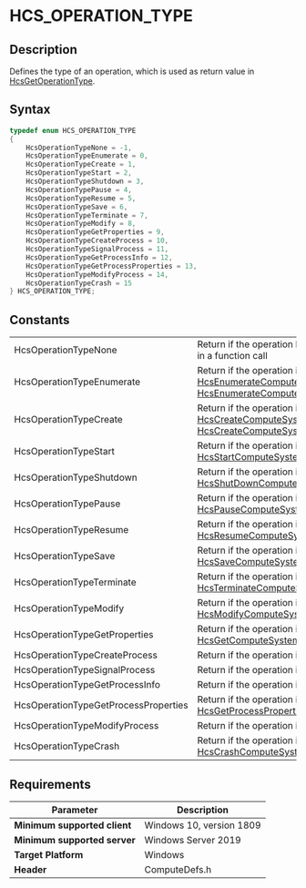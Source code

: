 # HCS_OPERATION_TYPE

## Description

Defines the type of an operation, which is used as return value in [HcsGetOperationType](./HcsGetOperationType.md).

## Syntax

```cpp
typedef enum HCS_OPERATION_TYPE
{
    HcsOperationTypeNone = -1,
    HcsOperationTypeEnumerate = 0,
    HcsOperationTypeCreate = 1,
    HcsOperationTypeStart = 2,
    HcsOperationTypeShutdown = 3,
    HcsOperationTypePause = 4,
    HcsOperationTypeResume = 5,
    HcsOperationTypeSave = 6,
    HcsOperationTypeTerminate = 7,
    HcsOperationTypeModify = 8,
    HcsOperationTypeGetProperties = 9,
    HcsOperationTypeCreateProcess = 10,
    HcsOperationTypeSignalProcess = 11,
    HcsOperationTypeGetProcessInfo = 12,
    HcsOperationTypeGetProcessProperties = 13,
    HcsOperationTypeModifyProcess = 14,
    HcsOperationTypeCrash = 15
} HCS_OPERATION_TYPE;
```

## Constants

|||
|---|---|
|HcsOperationTypeNone|Return if the operation has not yet been used in a function call|
|HcsOperationTypeEnumerate|Return if the operation is [HcsEnumerateComputeSystems](./HcsEnumerateComputeSystems.md) or [HcsEnumerateComputeSystemsInNamespace](./HcsEnumerateComputeSystemsInNamespace.md)|
|HcsOperationTypeCreate|Return if the operation is [HcsCreateComputeSystem](./HcsCreateComputeSystem.md) or [HcsCreateComputeSystemInNamespace](./HcsCreateComputeSystemInNamespace.md)|
|HcsOperationTypeStart|Return if the operation is [HcsStartComputeSystem](./HcsStartComputeSystem.md)|
|HcsOperationTypeShutdown|Return if the operation is [HcsShutDownComputeSystem](./HcsShutDownComputeSystem.md)|
|HcsOperationTypePause|Return if the operation is [HcsPauseComputeSystem](./HcsPauseComputeSystem.md)|
|HcsOperationTypeResume|Return if the operation is [HcsResumeComputeSystem](./HcsResumeComputeSystem.md)|
|HcsOperationTypeSave|Return if the operation is [HcsSaveComputeSystem](./HcsSaveComputeSystem.md)|
|HcsOperationTypeTerminate|Return if the operation is [HcsTerminateComputeSystem](./HcsTerminateComputeSystem.md)|
|HcsOperationTypeModify|Return if the operation is [HcsModifyComputeSystem](./HcsModifyComputeSystem.md)|
|HcsOperationTypeGetProperties|Return if the operation is [HcsGetComputeSystemProperties](./HcsGetComputeSystemProperties.md)|
|HcsOperationTypeCreateProcess|Return if the operation is [HcsCreateProcess](./HcsCreateProcess.md)|
|HcsOperationTypeSignalProcess|Return if the operation is [HcsSignalProcess](./HcsSignalProcess.md)|
|HcsOperationTypeGetProcessInfo|Return if the operation is [HcsGetProcessInfo](./HcsGetProcessInfo.md)|
|HcsOperationTypeGetProcessProperties|Return if the operation is [HcsGetProcessProperties](./HcsGetProcessProperties.md)|
|HcsOperationTypeModifyProcess|Return if the operation is [HcsModifyProcess](./HcsModifyProcess.md)|
|HcsOperationTypeCrash|Return if the operation is [HcsCrashComputeSystem](./HcsCrashComputeSystem.md)|

## Requirements

|Parameter     |Description|
|---|---|
| **Minimum supported client** | Windows 10, version 1809 |
| **Minimum supported server** | Windows Server 2019 |
| **Target Platform** | Windows |
| **Header** | ComputeDefs.h |

